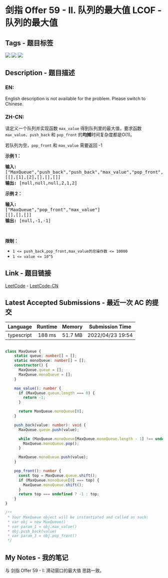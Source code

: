 
# 剑指 Offer 59 - II. 队列的最大值 LCOF - 队列的最大值

## Tags - 题目标签

 <img src="https://img.shields.io/badge/Design-设计-blue.svg">   <img src="https://img.shields.io/badge/Queue-队列-blue.svg">   <img src="https://img.shields.io/badge/Monotonic Queue-单调队列-blue.svg">  


## Description - 题目描述

### EN:
<p>English description is not available for the problem. Please switch to Chinese.</p>


### ZH-CN:
<p>请定义一个队列并实现函数 <code>max_value</code> 得到队列里的最大值，要求函数<code>max_value</code>、<code>push_back</code> 和 <code>pop_front</code> 的<strong>均摊</strong>时间复杂度都是O(1)。</p>

<p>若队列为空，<code>pop_front</code> 和 <code>max_value</code>&nbsp;需要返回 -1</p>

<p><strong>示例 1：</strong></p>

<pre><strong>输入:</strong> 
[&quot;MaxQueue&quot;,&quot;push_back&quot;,&quot;push_back&quot;,&quot;max_value&quot;,&quot;pop_front&quot;,&quot;max_value&quot;]
[[],[1],[2],[],[],[]]
<strong>输出:&nbsp;</strong>[null,null,null,2,1,2]
</pre>

<p><strong>示例 2：</strong></p>

<pre><strong>输入:</strong> 
[&quot;MaxQueue&quot;,&quot;pop_front&quot;,&quot;max_value&quot;]
[[],[],[]]
<strong>输出:&nbsp;</strong>[null,-1,-1]
</pre>

<p>&nbsp;</p>

<p><strong>限制：</strong></p>

<ul>
	<li><code>1 &lt;= push_back,pop_front,max_value的总操作数&nbsp;&lt;= 10000</code></li>
	<li><code>1 &lt;= value &lt;= 10^5</code></li>
</ul>



## Link - 题目链接

[LeetCode](https://leetcode.com/problems/dui-lie-de-zui-da-zhi-lcof/description/)  -  [LeetCode-CN](https://leetcode.cn/problems/dui-lie-de-zui-da-zhi-lcof/description/)
## Latest Accepted Submissions - 最近一次 AC 的提交


| Language | Runtime | Memory | Submission Time |
|:---:|:---:|:---:|:---:|
| typescript  | 188 ms | 51.7 MB | 2022/04/23 19:54 |

```typescript

class MaxQueue {
    static queue: number[] = [];
    static monoQueue: number[] = [];
    constructor() {
      MaxQueue.queue = [];
      MaxQueue.monoQueue = [];
    }

    max_value(): number {
      if (MaxQueue.queue.length === 0) {
        return -1;
      }

      return MaxQueue.monoQueue[0];
    }

    push_back(value: number): void {
      MaxQueue.queue.push(value);

      while (MaxQueue.monoQueue[MaxQueue.monoQueue.length - 1] !== undefined && MaxQueue.monoQueue[MaxQueue.monoQueue.length - 1] < value) {
        MaxQueue.monoQueue.pop();
      }

      MaxQueue.monoQueue.push(value);
    }

    pop_front(): number {
      const top = MaxQueue.queue.shift();
      if (MaxQueue.monoQueue[0] === top) {
        MaxQueue.monoQueue.shift();
      }
      return top === undefined ? -1 : top;
    }
}

/**
 * Your MaxQueue object will be instantiated and called as such:
 * var obj = new MaxQueue()
 * var param_1 = obj.max_value()
 * obj.push_back(value)
 * var param_3 = obj.pop_front()
 */

```
## My Notes - 我的笔记


与 剑指 Offer 59 - I: 滑动窗口的最大值 思路一致。

